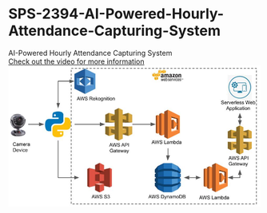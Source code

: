 # SPS-2394-AI-Powered-Hourly-Attendance-Capturing-System
AI-Powered Hourly Attendance Capturing System<br>
[Check out the video for more information](https://www.youtube.com/watch?v=ySlyFLuxbKQ&t=5s)
![Architecture](Architecture.jpg)
